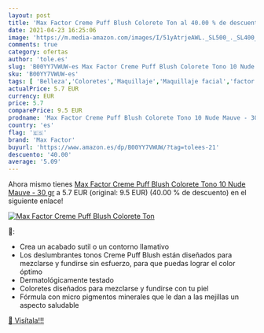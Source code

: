```yaml
---
layout: post
title: 'Max Factor Creme Puff Blush Colorete Ton al 40.00 % de descuento'
date: 2021-04-23 16:25:06
image: 'https://m.media-amazon.com/images/I/51yAtrjeAWL._SL500_._SL400_.jpg'
comments: true
category: ofertas
author: 'tole.es'
slug: 'B00YY7VWUW-es Max Factor Creme Puff Blush Colorete Tono 10 Nude Mauve -...'
sku: 'B00YY7VWUW-es'
tags: [ 'Belleza','Coloretes','Maquillaje','Maquillaje facial','factor','max','max factor', ]
actualPrice: 5.7 EUR
currency: EUR
price: 5.7
comparePrice: 9.5 EUR
prodname: 'Max Factor Creme Puff Blush Colorete Tono 10 Nude Mauve - 30 gr'
country: 'es'
flag: '🇪🇸'
brand: 'Max Factor'
buyurl: 'https://www.amazon.es/dp/B00YY7VWUW/?tag=tolees-21'
descuento: '40.00'
average: '5.09'
---
```


Ahora mismo tienes [Max Factor Creme Puff Blush Colorete Tono 10 Nude Mauve - 30 gr](https://www.amazon.es/dp/B00YY7VWUW/?tag=tolees-21) a 5.7 EUR (original: 9.5 EUR) (40.00 %  de descuento) en el siguiente enlace!

[![Max Factor Creme Puff Blush Colorete Ton](https://m.media-amazon.com/images/I/51yAtrjeAWL._SL500_._SL400_.jpg)](https://www.amazon.es/dp/B00YY7VWUW/?tag=tolees-21)

🔎:

- Crea un acabado sutil o un contorno llamativo
- Los deslumbrantes tonos Creme Puff Blush están diseñados para mezclarse y fundirse sin esfuerzo, para que puedas lograr el color óptimo
- Dermatológicamente testado
- Coloretes diseñados para mezclarse y fundirse con tu piel
- Fórmula con micro pigmentos minerales que le dan a las mejillas un aspecto saludable

[🛒 Visítala!!!](https://www.amazon.es/dp/B00YY7VWUW/?tag=tolees-21)
